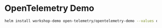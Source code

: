 # OpenTelemetry Demo

```sh
helm install workshop-demo open-telemetry/opentelemetry-demo --values demo-values.yaml
```